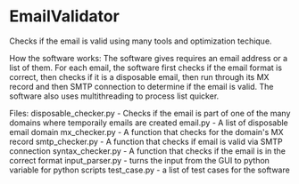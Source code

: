 # EmailValidator

Checks if the email is valid using many tools and optimization techique.

How the software works:
The software gives requires an email address or a list of them. For each email, the software first checks if the email format is correct, then checks if it is a disposable email, then run through its MX record and then SMTP connection to determine if the email is valid. The software also uses multithreading to process list quicker. 

Files:
disposable_checker.py - Checks if the email is part of one of the many domains where temporaily emails are created
email.py - A list of disposable email domain
mx_checker.py - A function that checks for the domain's MX record
smtp_checker.py - A function that checks if email is valid via SMTP connection
syntax_checker.py - A function that checks if the email is in the correct format
input_parser.py - turns the input from the GUI to python variable for python scripts
test_case.py - a list of test cases for the software


